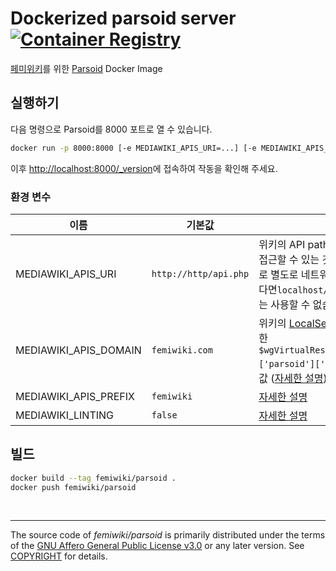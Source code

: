 Dockerized parsoid server [![Container Registry]][Container Registry Link]
========

[페미위키]를 위한 [Parsoid] Docker Image

## 실행하기

다음 명령으로 Parsoid를 8000 포트로 열 수 있습니다.

```sh
docker run -p 8000:8000 [-e MEDIAWIKI_APIS_URI=...] [-e MEDIAWIKI_APIS_DOMAIN=...] femiwiki/parsoid
```

이후 [http://localhost:8000/_version](http://localhost:8000/_version)에 접속하여 작동을 확인해 주세요.

### 환경 변수

| 이름 | 기본값 | 설명 |
--|--|--
MEDIAWIKI_APIS_URI | `http://http/api.php` | 위키의 API path. Container 안에서 접근할 수 있는 것이어야 하며 그러므로 별도로 네트워크 설정을 하지 않는다면`localhost/api.php`와 같은 주소는 사용할 수 없습니다.
MEDIAWIKI_APIS_DOMAIN | `femiwiki.com` | 위키의 [LocalSettings.php](https://www.mediawiki.org/wiki/Manual:LocalSettings.php)에서 정의한 `$wgVirtualRestConfig['modules']['parsoid']['domain']`과 동일한 값 ([자세한 설명](https://www.mediawiki.org/wiki/Parsoid/Setup#Configuration))
MEDIAWIKI_APIS_PREFIX | `femiwiki` | [자세한 설명](https://www.mediawiki.org/wiki/Parsoid/Setup#Configuration)
MEDIAWIKI_LINTING | `false` | [자세한 설명](https://www.mediawiki.org/wiki/Extension:Linter#Configuration_parameters)

## 빌드

```sh
docker build --tag femiwiki/parsoid .
docker push femiwiki/parsoid
```

&nbsp;

--------

The source code of *femiwiki/parsoid* is primarily distributed under the terms
of the [GNU Affero General Public License v3.0] or any later version. See
[COPYRIGHT] for details.

[Container Registry]: https://badgen.net/badge/icon/docker?icon=docker&label
[Container Registry Link]: https://github.com/orgs/femiwiki/packages/container/parsoid
[페미위키]: https://femiwiki.com
[Parsoid]: https://www.mediawiki.org/wiki/Parsoid
[GNU Affero General Public License v3.0]: LICENSE
[COPYRIGHT]: COPYRIGHT
